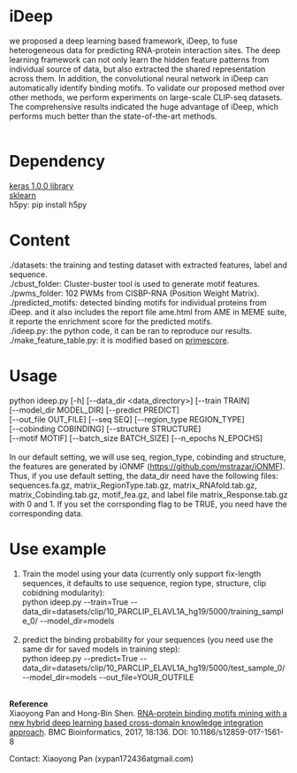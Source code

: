 # iDeep

we proposed a deep learning based framework, iDeep, to fuse heterogeneous data for predicting RNA-protein interaction sites. The deep learning framework can
not only learn the hidden feature patterns from individual source of data, but also extracted the shared representation across them. In addition, the convolutional neural network in iDeep can automatically identify binding motifs. To validate our proposed method over other methods,
we perform experiments on large-scale CLIP-seq datasets. The comprehensive results indicated the huge advantage of iDeep, which performs much better than the state-of-the-art methods. 
 <br><br>
# Dependency <br>
<a href=https://github.com/fchollet/keras/>keras 1.0.0 library</a> <br>
<a href=https://github.com/scikit-learn/scikit-learn>sklearn</a> <br>
h5py: pip install h5py <br>

# Content <br>
./datasets: the training and testing dataset with extracted features, label and sequence. <br>
./cbust_folder: Cluster-buster tool is used to generate motif features. <br>
./pwms_folder: 102 PWMs from CISBP-RNA (Position Weight Matrix). <br>
./predicted_motifs: detected binding motifs for individual proteins from iDeep. and it also includes the report file ame.html from AME in MEME suite, it reporte the enrichment score for the predicted motifs. <br>
./ideep.py: the python code, it can be ran to reproduce our results. <br>
./make_feature_table.py: it is modified based on <a href=https://github.com/aertslab/primescore>primescore</a>. <br>

# Usage

 python ideep.py [-h] [--data_dir <data_directory>] [--train TRAIN] <br>
                [--model_dir MODEL_DIR] [--predict PREDICT] <br>
                [--out_file OUT_FILE] [--seq SEQ] [--region_type REGION_TYPE] <br>
                [--cobinding COBINDING] [--structure STRUCTURE] <br>
                [--motif MOTIF] [--batch_size BATCH_SIZE] <nr>
                [--n_epochs N_EPOCHS] <br> <br>
In our default setting, we will use seq, region_type, cobinding and structure, the features are generated by iONMF (https://github.com/mstrazar/iONMF). Thus, if you use default setting, the data_dir need have the following files:  sequences.fa.gz, 
matrix_RegionType.tab.gz, matrix_RNAfold.tab.gz, matrix_Cobinding.tab.gz, motif_fea.gz, and label file matrix_Response.tab.gz with 0 and 1. If you set the corrsponding flag to be TRUE, you need have the corresponding data.

# Use example
1. Train the model using your data (currently only support fix-length sequences, it defaults to use sequence, region type, structure, clip cobidning modularity): <br>
python ideep.py --train=True --data_dir=datasets/clip/10_PARCLIP_ELAVL1A_hg19/5000/training_sample_0/ --model_dir=models
<br><br>
2. predict the binding probability for your sequences (you need use the same dir for saved models in training step): <br>
 python ideep.py --predict=True --data_dir=datasets/clip/10_PARCLIP_ELAVL1A_hg19/5000/test_sample_0/ --model_dir=models --out_file=YOUR_OUTFILE
<br><br>

<b>Reference</b> <br>
Xiaoyong Pan and Hong-Bin Shen. <a href=https://bmcbioinformatics.biomedcentral.com/articles/10.1186/s12859-017-1561-8>RNA-protein binding motifs mining with a new hybrid deep learning based cross-domain knowledge integration approach</a>. BMC Bioinformatics, 2017, 18:136. DOI: 10.1186/s12859-017-1561-8

Contact: Xiaoyong Pan (xypan172436atgmail.com)
